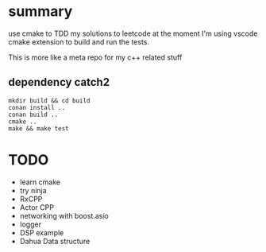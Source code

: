 # summary
use cmake to TDD my solutions to leetcode
at the moment I'm using vscode cmake extension
to build and run the tests.

This is more like a meta repo for my c++ related stuff

## dependency catch2
```
mkdir build && cd build
conan install ..
conan build ..
cmake ..
make && make test
```

# TODO
* learn cmake
* try ninja
* RxCPP
* Actor CPP
* networking with boost.asio
* logger
* DSP example
* Dahua Data structure
